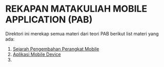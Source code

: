 # REKAPAN MATAKULIAH MOBILE APPLICATION (PAB)

Direktori ini merekap semua materi dari teori PAB
berikut list materi yang ada:

1. [Sejarah Pengembahan Perangkat Mobile](/1-Sejarah.md)
2. [Aplikasi Mobile Device](/2-Device.md)
3. 